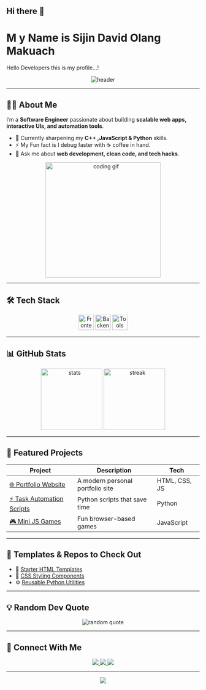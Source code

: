 ## Hi there 👋
# M y Name is Sijin David Olang Makuach
Hello Developers this is my profile...!  <!-- Banner -->
<p align="center">
  <img src="https://capsule-render.vercel.app/api?type=waving&color=0:4facfe,100:00f2fe&height=200&section=header&text=Hi%20I'm%20Sijin%20👋&fontSize=45&fontColor=ffffff&animation=twinkling" alt="header" />
</p>

---

## 👨‍💻 About Me  
I’m a **Software Engineer** passionate about building **scalable web apps, interactive UIs, and automation tools**.  
- 🌱 Currently sharpening my **C++ ,JavaScript & Python** skills.  
- ⚡  My Fun fact is I debug faster with ☕ coffee in hand.  
- 💬 Ask me about **web development, clean code, and tech hacks**.  

<p align="center">
  <img src="https://media.giphy.com/media/qgQUggAC3Pfv687qPC/giphy.gif" width="300" alt="coding gif">
</p>

---

## 🛠️ Tech Stack  

<p align="center">
  <!-- Frontend -->
  <img src="https://skillicons.dev/icons?i=html,css,js,react" height="40" alt="Frontend Skills" />
  <!-- Backend -->
  <img src="https://skillicons.dev/icons?i=python,flask,django" height="40" alt="Backend Skills" />
  <!-- Tools -->
  <img src="https://skillicons.dev/icons?i=git,github,vscode" height="40" alt="Tools" />
</p>

---

## 📊 GitHub Stats  

<p align="center">
  <img src="https://github-readme-stats.vercel.app/api?username=Sijindavid&show_icons=true&theme=tokyonight" height="160" alt="stats"/>
  <img src="https://github-readme-streak-stats.herokuapp.com/?user=Sijindavid&theme=tokyonight" height="160" alt="streak"/>
</p>

---



## 🚀 Featured Projects  

| Project | Description | Tech |
|---------|-------------|------|
| [🌐 Portfolio Website](https://github.com/Sijindavid/portfolio) | A modern personal portfolio site | HTML, CSS, JS |
| [⚡ Task Automation Scripts](https://github.com/Sijindavid/automation-scripts) | Python scripts that save time | Python |
| [🎮 Mini JS Games](https://github.com/Sijindavid/js-games) | Fun browser-based games | JavaScript |

---

## 📝 Templates & Repos to Check Out  
- 🔖 [Starter HTML Templates](https://github.com/Sijindavid/html-templates)  
- 🎨 [CSS Styling Components](https://github.com/Sijindavid/css-snippets)  
- ⚙️ [Reusable Python Utilities](https://github.com/Sijindavid/python-utils)  

---

## 💡 Random Dev Quote  

<p align="center">
  <img src="https://quotes-github-readme.vercel.app/api?type=horizontal&theme=tokyonight" alt="random quote"/>
</p>

---

## 🤝 Connect With Me  

<p align="center">
  <a href="https://www.linkedin.com/in/sijin-david-olang-makuach-b562ba376?utm_source=share&utm_campaign=share_via&utm_content=profile" target="_blank">
    <img src="https://img.shields.io/badge/LinkedIn-0A66C2?style=for-the-badge&logo=linkedin&logoColor=white"/>
  </a>
  <a href="mailto:sijinulang@gmail.com" target="_blank">
    <img src="https://img.shields.io/badge/Gmail-D14836?style=for-the-badge&logo=gmail&logoColor=white"/>
  </a>
  <a href="https://x.com/sijin211?s=21" target="_blank">
    <img src="https://img.shields.io/badge/Twitter-1DA1F2?style=for-the-badge&logo=twitter&logoColor=white"/>
  </a>
 <a href="> [![GitHub](https://img.shields.io/badge/GitHub-171515?style=for-the-badge&logo=github&logoColor=white)](https://github.com/https://t.me/sijin_david)
  <a href=[![Instagram](https://img.shields.io/badge/Instagram-E4405F?style=for-the-badge&logo=instagram&logoColor=white)](https://instagram.com/sijin-david-olang-makuachyourusername)"/>


</p>

---

<!-- Footer -->
<p align="center">
  <img src="https://capsule-render.vercel.app/api?type=waving&color=0:00f2fe,100:4facfe&height=150&section=footer"/>
</p>


<!--
**Sijindavid/Sijindavid** is a ✨ _special_ ✨ repository because its `README.md` (this file) appears on your GitHub profile.

Here are some ideas to get you started:

- 🔭 I’m currently working on ...
- 🌱 I’m currently learning ...
- 👯 I’m looking to collaborate on ...
- 🤔 I’m looking for help with ...
- 💬 Ask me about ...
- 📫 How to reach me: ...
- 😄 Pronouns: ...
- ⚡ Fun fact: ...
-->

